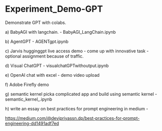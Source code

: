 # Experiment_Demo-GPT

Demonstrate GPT with colabs.

a) BabyAGI with langchain. -  BabyAGI_LangChain.ipynb

b) AgentGPT - AGENTgpt.ipynb

c) Jarvis hugginggpt live access demo - come up with innovative task - optional assignment because of traffic.

d) Visual ChatGPT - visualchatGPTwithoutput.ipynb 

e)  OpenAI chat with excel - demo video upload

f) Adobe Firefly demo

g) semantic kernel picka complicated app and build using semantic kernel - semantic_kernel_.ipynb
 

h) write an essay on best practices for prompt engineering in medium -    

https://medium.com/@devipriyassn.dp/best-practices-for-prompt-engineering-dd1491adf7ed
